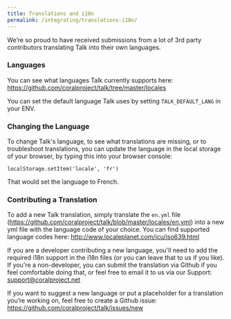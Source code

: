 ```yaml
---
title: Translations and i18n
permalink: /integrating/translations-i18n/
---
```


We’re so proud to have received submissions from a lot of 3rd party contributors translating Talk into their own languages.

### Languages

You can see what languages Talk currently supports here: https://github.com/coralproject/talk/tree/master/locales

You can set the default language Talk uses by setting `TALK_DEFAULT_LANG` in your ENV. 

### Changing the Language

To change Talk's language, to see what translations are missing, or to troubleshoot translations, you can update the language in the local storage of your browser, by typing this into your browser console:

`localStorage.setItem('locale', 'fr')`

That would set the language to French.

### Contributing a Translation

To add a new Talk translation, simply translate the `en.yml` file (https://github.com/coralproject/talk/blob/master/locales/en.yml) into a new yml file with the language code of your choice. You can find supported language codes here: http://www.localeplanet.com/icu/iso639.html

If you are a developer contributing a new language, you'll need to add the required i18n support in the i18n files (or you can leave that to us if you like). If you're a non-developer, you can submit the translation via Github if you feel comfortable doing that, or feel free to email it to us via our Support: support@coralproject.net

If you want to suggest a new language or put a placeholder for a translation you’re working on, feel free to create a Github issue: https://github.com/coralproject/talk/issues/new
